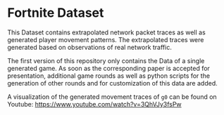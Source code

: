 # Fortnite Dataset

This Dataset contains extrapolated network packet traces as well as generated
player movement patterns. The extrapolated traces were generated based on
observations of real network traffic.

The first version of this repository only contains the Data of a single
generated game. As soon as the corresponding paper is accepted for presentation,
additional game rounds as well as python scripts for the generation of other
rounds and for customization of this data are added.

A visualization of the generated movement traces of `g0` can be found on Youtube: https://www.youtube.com/watch?v=3QhVJy3fsPw
